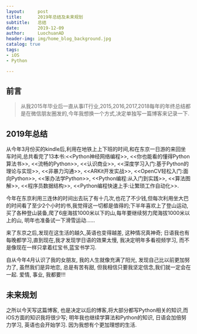 ```yaml
---
layout:     post
title:      2019年总结及未来规划
subtitle:   总结
date:       2019-12-09
author:     LuochuanAD
header-img: img/home_blog_background.jpg
catalog: true
tags:
- iOS 
- Python

---
```


## 前言

>从我2015年毕业后一直从事IT行业,2015,2016,2017,2018每年的年终总结都是在微信朋友圈发的,今年我想换一个方式,决定单独写一篇博客来记录一下.


## 2019年总结

从今年3月份买的kindle后,利用在地铁上上下班的时间,和在东京一日游的来回坐车时间,总共看完了13本书:<<Python神经网络编程>>, <<你也能看的懂得Python算法书>>, <<流畅的Python>>, <<认识商业>>, <<深度学习入门:基于Python的理论与实现>>, <<非暴力沟通>>, <<ARKit开发实战>>, <<OpenCV轻松入门:面向Python>>, <<笨办法学Python>>, <<Python编程:从入门到实践>>, <<算法图解>>, <<程序员数据结构>>, <<Python编程快速上手:让繁琐工作自动化>>.

今年在东京利用三连休的时间出去玩了有十几次,也花了不少钱,但每次利用坐大巴的时间看了至少2个小时的书,我觉得这一切都是值得的;下半年喜欢上了登山运动,买了各种登山装备,爬了6座海拔1000米以下的山,每年要继续努力爬海拔1000米以上的山, 明年也准备试一下滑雪运动......

来了东京之后,发现在这生活的越久,英语也变得越差, 这种情况真神奇; 日语我也有每晚都学习,直到现在,我才发现学日语的效果太慢, 我决定明年多看视频学习, 而不是像现在一样只拿着红宝书,蓝宝书学习.

自从今年4月认识了我的女朋友, 我的人生就像充满了阳光, 发现自己比以前更加努力了, 虽然我们是异地恋, 总是有苦有甜, 但我相信只要我坚定信念,我们就一定会在一起. 爱情, 事业, 我都要!!!


## 未来规划

之所以今天写这篇博客, 也是决定以后的博客,将大部分都写Python相关的知识,而iOS方面的知识我将很少写; 明年我也继续学算法和Python的知识, 日语会加倍努力学习, 英语也会开始学习. 因为我想有个更加理想的生活.





